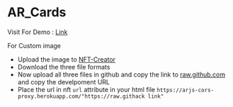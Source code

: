 # AR_Cards

Visit For Demo : [Link](https://ar-js-org.github.io/AR.js-Docs/)

For Custom image 
  - Upload the image to [NFT-Creator](https://carnaux.github.io/NFT-Marker-Creator/)
  - Download the three file formats
  - Now upload all three files in github and copy the link to [raw.github.com](https://raw.githack.com/) and copy the develpoment URL
  - Place the url in nft `url` attribute in your html file `https://arjs-cors-proxy.herokuapp.com/"https://raw.githack link"`
